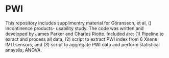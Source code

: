 # PWI
This repository includes supplimentry material for Göransson, et al, () Incontinence products- usability study.
The code was written and developed by James Parker and Charles Riotte. 
Included are: (1) Pipeline to exract and process all data, (2) script to extract PWI index from 6 Xsens IMU sensors, and (3) script to aggregate PWI data and perform statistical anayslis, ANOVA.
